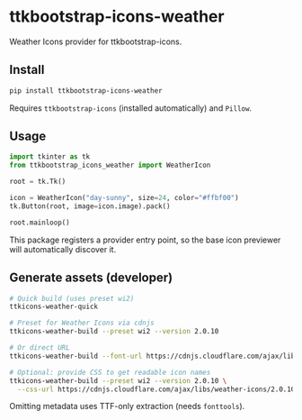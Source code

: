# ttkbootstrap-icons-weather

Weather Icons provider for ttkbootstrap-icons.

## Install

```bash
pip install ttkbootstrap-icons-weather
```

Requires `ttkbootstrap-icons` (installed automatically) and `Pillow`.

## Usage

```python
import tkinter as tk
from ttkbootstrap_icons_weather import WeatherIcon

root = tk.Tk()

icon = WeatherIcon("day-sunny", size=24, color="#ffbf00")
tk.Button(root, image=icon.image).pack()

root.mainloop()
```

This package registers a provider entry point, so the base icon previewer will automatically discover it.

## Generate assets (developer)

```bash
# Quick build (uses preset wi2)
ttkicons-weather-quick

# Preset for Weather Icons via cdnjs
ttkicons-weather-build --preset wi2 --version 2.0.10

# Or direct URL
ttkicons-weather-build --font-url https://cdnjs.cloudflare.com/ajax/libs/weather-icons/2.0.10/font/weathericons-regular-webfont.ttf

# Optional: provide CSS to get readable icon names
ttkicons-weather-build --preset wi2 --version 2.0.10 \
  --css-url https://cdnjs.cloudflare.com/ajax/libs/weather-icons/2.0.10/css/weather-icons.min.css
```

Omitting metadata uses TTF-only extraction (needs `fonttools`).
